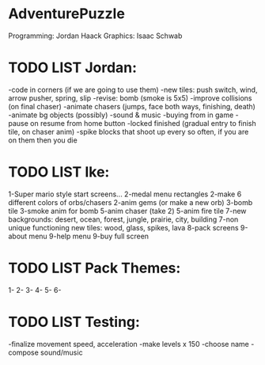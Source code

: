 AdventurePuzzle
===============
Programming: Jordan Haack
Graphics: Isaac Schwab


TODO LIST Jordan:
=======
-code in corners (if we are going to use them)
-new tiles: push switch, wind, arrow pusher, spring, slip
-revise: bomb (smoke is 5x5)
-improve collisions (on final chaser)
-animate chasers (jumps, face both ways, finishing, death)
-animate bg objects (possibly)
-sound & music
-buying from in game
-pause on resume from home button
-locked finished (gradual entry to finish tile, on chaser anim)
-spike blocks that shoot up every so often, if you are on them then you die



TODO LIST Ike:
=======
1-Super mario style start screens...
2-medal menu rectangles
2-make 6 different colors of orbs/chasers
2-anim gems (or make a new orb)
3-bomb tile
3-smoke anim for bomb
5-anim chaser (take 2)
5-anim fire tile
7-new backgrounds: desert, ocean, forest, jungle, prairie, city, building
7-non unique functioning new tiles: wood, glass, spikes, lava
8-pack screens
9-about menu
9-help menu
9-buy full screen


TODO LIST Pack Themes:
=======
1-
2-
3-
4-
5-
6-


TODO LIST Testing:
=======
-finalize movement speed, acceleration
-make levels x 150
-choose name
-compose sound/music
